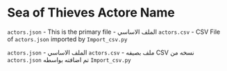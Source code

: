 # Sea of Thieves Actore Name





`actors.json` - This is the primary file -  الملف الاساسي
`actors.csv` - CSV File of `actors.json` imported by `Import_csv.py`


`actors.json` - الملف الاساسي
`actors.csv` - ملف بصيفه CSV نسخه من `actors.json` تم اضافته بواسطه `Import_csv.py`
